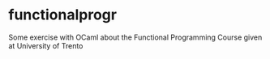functionalprogr
===============

Some exercise with OCaml about the Functional Programming Course given at University of Trento
